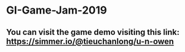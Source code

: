 # GI-Game-Jam-2019
## You can visit the game demo visiting this link: https://simmer.io/@tieuchanlong/u-n-owen
